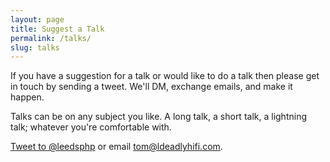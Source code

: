 ```yaml
---
layout: page
title: Suggest a Talk
permalink: /talks/
slug: talks
---
```


If you have a suggestion for a talk or would like to do a talk then please get in touch by sending a tweet. We'll DM, exchange emails, and make it happen.

Talks can be on any subject you like. A long talk, a short talk, a lightning talk; whatever you're comfortable with.

<a href="https://twitter.com/intent/tweet?screen_name=leedsphp" class="twitter-mention-button" data-size="large" data-related="leedsphp">Tweet to @leedsphp</a> or email [tom@ldeadlyhifi.com](tom@ldeadlyhifi.com).
